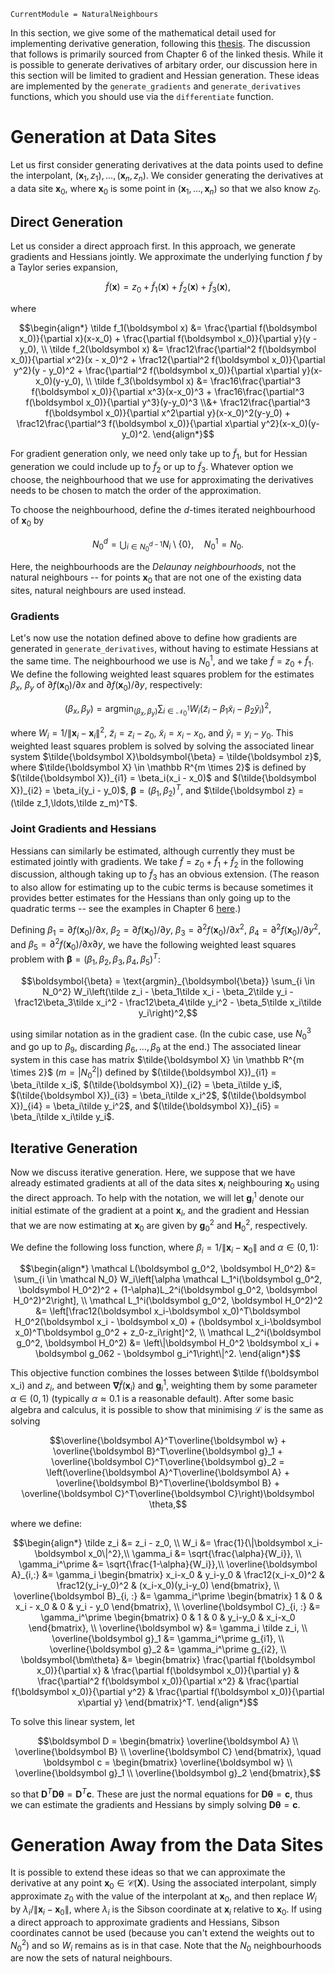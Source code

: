 ```@meta
CurrentModule = NaturalNeighbours
```

In this section, we give some of the mathematical detail used for implementing derivative generation, following this [thesis](https://kluedo.ub.rptu.de/frontdoor/deliver/index/docId/2104/file/diss.bobach.natural.neighbor.20090615.pdf). The discussion that follows is primarily sourced from Chapter 6 of the linked thesis. While it is possible to generate derivatives of arbitary order, our discussion here in this section will be limited to gradient and Hessian generation.  These ideas are implemented by the `generate_gradients` and `generate_derivatives` functions, which you should use via the `differentiate` function.

# Generation at Data Sites 

Let us first consider generating derivatives at the data points used to define the interpolant, $(\boldsymbol x_1, z_1), \ldots, (\boldsymbol x_n, z_n)$. We consider generating the derivatives at a data site $\boldsymbol x_0$, where $\boldsymbol x_0$ is some point in $(\boldsymbol x_1,\ldots,\boldsymbol x_n)$ so that we also know $z_0$.

## Direct Generation

Let us consider a direct approach first. In this approach, we generate gradients and Hessians jointly. We approximate the underlying function $f$ by a Taylor series expansion,

```math
\tilde f(\boldsymbol x) = z_0 + \tilde f_1(\boldsymbol x) + \tilde f_2(\boldsymbol x) + \tilde f_3(\boldsymbol x),
```

where 

```math 
\begin{align*}
\tilde f_1(\boldsymbol x) &= \frac{\partial f(\boldsymbol x_0)}{\partial x}(x-x_0) + \frac{\partial f(\boldsymbol x_0)}{\partial y}(y - y_0), \\
\tilde f_2(\boldsymbol x) &= \frac12\frac{\partial^2 f(\boldsymbol x_0)}{\partial x^2}(x - x_0)^2 + \frac12{\partial^2 f(\boldsymbol x_0)}{\partial y^2}(y - y_0)^2 + \frac{\partial^2 f(\boldsymbol x_0)}{\partial x\partial y}(x-x_0)(y-y_0), \\
\tilde f_3(\boldsymbol x) &= \frac16\frac{\partial^3 f(\boldsymbol x_0)}{\partial x^3}(x-x_0)^3 + \frac16\frac{\partial^3 f(\boldsymbol x_0)}{\partial y^3}(y-y_0)^3 \\&+ \frac12\frac{\partial^3 f(\boldsymbol x_0)}{\partial x^2\partial y}(x-x_0)^2(y-y_0) + \frac12\frac{\partial^3 f(\boldsymbol x_0)}{\partial x\partial y^2}(x-x_0)(y-y_0)^2.
\end{align*}
```

For gradient generation only, we need only take up to $\tilde f_1$, but for Hessian generation we could include up to $\tilde f_2$ or up to $\tilde f_3$. Whatever option we choose, the neighbourhood that we use for approximating the derivatives needs to be chosen to match the order of the approximation.

To choose the neighbourhood, define the $d$-times iterated neighbourhood of $\boldsymbol x_0$ by 

```math
N_0^d = \bigcup_{i \in N_0^{d-1}} N_i \setminus \{0\}, \quad N_0^1 = N_0.
```

Here, the neighbourhoods are the _Delaunay neighbourhoods_, not the natural neighbours -- for points $\boldsymbol x_0$ that are not one of the existing data sites, natural neighbours are used instead.

### Gradients 

Let's now use the notation defined above to define how gradients are generated in `generate_derivatives`, without having to estimate Hessians at the same time. The neighbourhood we use is $N_0^1$, and we take $\tilde f = z_0 + \tilde f_1$. We define the following weighted least squares problem for the estimates $\beta_x$, $\beta_y$ of $\partial f(\boldsymbol x_0)/\partial x$ and $\partial f(\boldsymbol x_0)/\partial y$, respectively:

```math
(\beta_x, \beta_y) = \text{argmin}_{(\beta_x, \beta_y)} \sum_{i \in \mathcal N_0^1} W_i \left(\tilde z_i - \beta_1\tilde x_i - \beta_2\tilde y_i\right)^2,
```

where $W_i = 1/\|\boldsymbol x_i - \boldsymbol x_i\|^2$, $\tilde z_i = z_i-z_0$, $\tilde x_i=x_i-x_0$, and $\tilde y_i = y_i-y_0$. This weighted least squares problem is solved by solving the associated linear system $\tilde{\boldsymbol X}\boldsymbol{\beta} = \tilde{\boldsymbol z}$, where $\tilde{\boldsymbol X} \in \mathbb R^{m \times 2}$ is defined by $(\tilde{\boldsymbol X})_{i1} = \beta_i(x_i - x_0)$ and $(\tilde{\boldsymbol X})_{i2} = \beta_i(y_i - y_0)$, $\boldsymbol{\beta} = (\beta_1,\beta_2)^T$, and $\tilde{\boldsymbol z} = (\tilde z_1,\ldots,\tilde z_m)^T$.

### Joint Gradients and Hessians

Hessians can similarly be estimated, although currently they must be estimated jointly with gradients. We take $\tilde f = z_0 + \tilde f_1 + \tilde f_2$ in the following discussion, although taking up to $\tilde f_3$ has an obvious extension. (The reason to also allow for estimating up to the cubic terms is because sometimes it provides better estimates for the Hessians than only going up to the quadratic terms -- see the examples in Chapter 6 [here](https://kluedo.ub.rptu.de/frontdoor/deliver/index/docId/2104/file/diss.bobach.natural.neighbor.20090615.pdf).) 

Defining $\beta_1 = \partial f(\boldsymbol x_0)/\partial x$, $\beta_2 = \partial f(\boldsymbol x_0)/\partial y$, $\beta_3 = \partial^2 f(\boldsymbol x_0)/\partial x^2$, $\beta_4 = \partial^2 f(\boldsymbol x_0)/\partial y^2$, and $\beta_5 = \partial^2 f(\boldsymbol x_0)/\partial x\partial y$, we have the following weighted least squares problem with $\boldsymbol{\beta}=(\beta_1,\beta_2,\beta_3,\beta_4,\beta_5)^T$:

```math 
\boldsymbol{\beta} = \text{argmin}_{\boldsymbol{\beta}} \sum_{i \in N_0^2} W_i\left(\tilde z_i - \beta_1\tilde x_i - \beta_2\tilde y_i - \frac12\beta_3\tilde x_i^2 - \frac12\beta_4\tilde y_i^2 - \beta_5\tilde x_i\tilde y_i\right)^2,
```

using similar notation as in the gradient case. (In the cubic case, use $N_0^3$ and go up to $\beta_9$, discarding $\beta_6,\ldots,\beta_9$ at the end.) The associated linear system in this case has matrix $\tilde{\boldsymbol X} \in \mathbb R^{m \times 2}$ ($m = |N_0^2|$) defined by $(\tilde{\boldsymbol X})_{i1} = \beta_i\tilde x_i$, $(\tilde{\boldsymbol X})_{i2} = \beta_i\tilde y_i$, $(\tilde{\boldsymbol X})_{i3} = \beta_i\tilde x_i^2$, $(\tilde{\boldsymbol X})_{i4} = \beta_i\tilde y_i^2$, and $(\tilde{\boldsymbol X})_{i5} = \beta_i\tilde x_i\tilde y_i$.

## Iterative Generation

Now we discuss iterative generation. Here, we suppose that we have already estimated gradients at all of the data sites $\boldsymbol x_i$ neighbouring $\boldsymbol x_0$ using the direct approach. To help with the notation, we will let $\boldsymbol g_i^1$ denote our initial estimate of the gradient at a point $\boldsymbol x_i$, and the gradient and Hessian that we are now estimating at $\boldsymbol x_0$ are given by $\boldsymbol g_0^2$ and $\boldsymbol H_0^2$, respectively.

We define the following loss function, where $\beta_i = 1/\|\boldsymbol x_i-\boldsymbol x_0\|$ and $\alpha \in (0, 1)$:

```math 
\begin{align*}
\mathcal L(\boldsymbol g_0^2, \boldsymbol H_0^2) &= \sum_{i \in \mathcal N_0} W_i\left[\alpha \mathcal L_1^i(\boldsymbol g_0^2, \boldsymbol H_0^2)^2 + (1-\alpha)L_2^i(\boldsymbol g_0^2, \boldsymbol H_0^2)^2\right], \\
\mathcal L_1^i(\boldsymbol g_0^2, \boldsymbol H_0^2)^2 &= \left[\frac12(\boldsymbol x_i-\boldsymbol x_0)^T\boldsymbol H_0^2(\boldsymbol x_i - \boldsymbol x_0) + (\boldsymbol x_i-\boldsymbol x_0)^T\boldsymbol g_0^2 + z_0-z_i\right]^2, \\
\mathcal L_2^i(\boldsymbol g_0^2, \boldsymbol H_0^2) &= \left\|\boldsymbol H_0^2 \boldsymbol x_i + \boldsymbol g_062 - \boldsymbol g_i^1\right\|^2.
\end{align*}
```

This objective function combines the losses between $\tilde f(\boldsymbol x_i) and $z_i$, and between $\boldsymbol \nabla \tilde f(\boldsymbol x_i)$ and $\boldsymbol g_i^1$, weighting them by some parameter $\alpha \in (0, 1)$ (typically $\alpha \approx 0.1$ is a reasonable default). After some basic algebra and calculus,  it is possible to show that minimising $\mathcal L$ is the same as solving 

```math 
\overline{\boldsymbol A}^T\overline{\boldsymbol w} + \overline{\boldsymbol B}^T\overline{\boldsymbol g}_1 + \overline{\boldsymbol C}^T\overline{\boldsymbol g}_2 = \left(\overline{\boldsymbol A}^T\overline{\boldsymbol A} + \overline{\boldsymbol B}^T\overline{\boldsymbol B} + \overline{\boldsymbol C}^T\overline{\boldsymbol C}\right)\boldsymbol \theta,
```

where we define:

```math
\begin{align*}
\tilde z_i &= z_i - z_0, \\
W_i &= \frac{1}{\|\boldsymbol x_i-\boldsymbol x_0\|^2},\\
\gamma_i &= \sqrt{\frac{\alpha}{W_i}}, \\
\gamma_i^\prime &= \sqrt{\frac{1-\alpha}{W_i}},\\
\overline{\boldsymbol A}_{i,:} &= \gamma_i \begin{bmatrix} x_i-x_0 & y_i-y_0 & \frac12(x_i-x_0)^2 & \frac12(y_i-y_0)^2 & (x_i-x_0)(y_i-y_0) \end{bmatrix}, \\
\overline{\boldsymbol B}_{i, :} &= \gamma_i^\prime \begin{bmatrix} 1 & 0 & x_i - x_0 & 0 & y_i - y_0 \end{bmatrix}, \\
\overline{\boldsymbol C}_{i, :} &= \gamma_i^\prime \begin{bmatrix} 0 & 1 & 0 & y_i-y_0 & x_i-x_0 \end{bmatrix}, \\
\overline{\boldsymbol w} &= \gamma_i \tilde z_i, \\
\overline{\boldsymbol g}_1 &= \gamma_i^\prime g_{i1}, \\
\overline{\boldsymbol g}_2 &= \gamma_i^\prime g_{i2}, \\
\boldsymbol{\bm\theta} &= \begin{bmatrix} \frac{\partial f(\boldsymbol x_0)}{\partial x} & \frac{\partial f(\boldsymbol x_0)}{\partial y} & \frac{\partial^2 f(\boldsymbol x_0)}{\partial x^2} & \frac{\partial f(\boldsymbol x_0)}{\partial y^2} & \frac{\partial f(\boldsymbol x_0)}{\partial x\partial y} \end{bmatrix}^T.
\end{align*}
```

To solve this linear system, let

```math 
\boldsymbol D = \begin{bmatrix} \overline{\boldsymbol A} \\ \overline{\boldsymbol B} \\ \overline{\boldsymbol C} \end{bmatrix}, \quad \boldsymbol c = \begin{bmatrix} \overline{\boldsymbol w} \\ \overline{\boldsymbol g}_1 \\ \overline{\boldsymbol g}_2 \end{bmatrix},
```

so that $\boldsymbol D^T\boldsymbol D\boldsymbol\theta = \boldsymbol D^T\boldsymbol c$. These are just the normal equations for $\boldsymbol D\boldsymbol \theta = \boldsymbol c$, thus we can estimate the gradients and Hessians by simply solving $\boldsymbol D\boldsymbol \theta = \boldsymbol c$.

# Generation Away from the Data Sites 

It is possible to extend these ideas so that we can approximate the derivative at any point $\boldsymbol x_0 \in \mathcal C(\boldsymbol X)$. Using the associated interpolant, simply approximate $z_0$ with the value of the interpolant at $\boldsymbol x_0$, and then replace $W_i$ by $\lambda_i/\|\boldsymbol x_i-\boldsymbol x_0\|$, where $\lambda_i$ is the Sibson coordinate at $\boldsymbol x_i$ relative to $\boldsymbol x_0$. If using a direct approach to approximate gradients and Hessians, Sibson coordinates cannot be used (because you can't extend the weights out to $N_0^2$) and so $W_i$ remains as is in that case. Note that the $N_0$ neighbourhoods are now the sets of natural neighbours.
